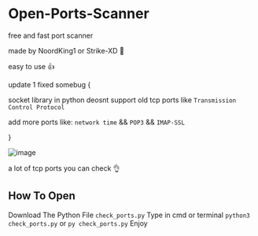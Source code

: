 # Open-Ports-Scanner

free and fast port scanner

made by NoordKing1 or Strike-XD 💖

easy to use 👍

update 1 fixed somebug {

  socket library in python deosnt support old tcp ports like `Transmission Control Protocol`
  
  add more ports like: `network time` && `POP3` && `IMAP-SSL`

}


![image](https://user-images.githubusercontent.com/73787446/124304198-392ed280-db18-11eb-8a0e-747c2a3faa2b.png)


a lot of tcp ports you can check 👌

## How To Open

Download The Python File `check_ports.py`
Type in cmd or terminal `python3 check_ports.py` or `py check_ports.py`
Enjoy
